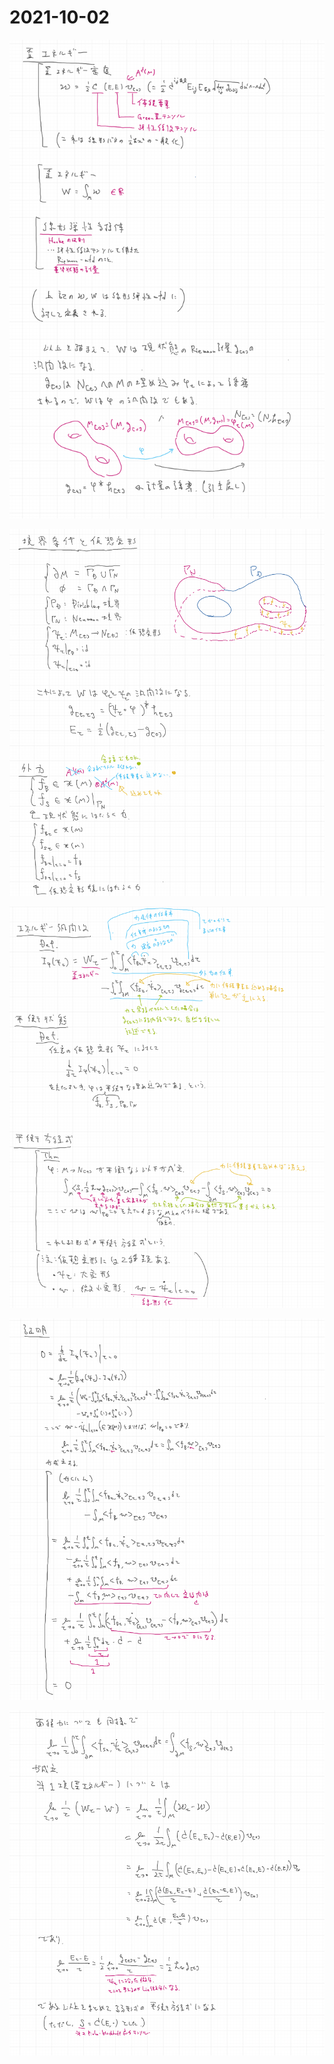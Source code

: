 # 2021-10-02

![](img/2021-10-02_1.png)

![](img/2021-10-02_2.png)

![](img/2021-10-02_3.png)

![](img/2021-10-02_4.png)

![](img/2021-10-02_5.png)
